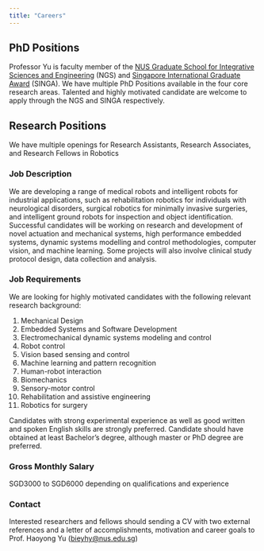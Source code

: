 ```yaml
---
title: "Careers"
---
```


## PhD Positions

Professor Yu is faculty member of the [NUS Graduate School for Integrative Sciences and Engineering](https://isep.nus.edu.sg) (NGS) and [Singapore International Graduate Award](https://www.a-star.edu.sg/Scholarships/for-graduate-studies/singapore-international-graduate-award-singa) (SINGA). We have multiple PhD Positions available in the four core research areas. Talented and highly motivated candidate are welcome to apply through the NGS and SINGA respectively.

## Research Positions
We have multiple openings for Research Assistants, Research Associates, and Research Fellows in Robotics

### Job Description
We are developing a range of medical robots and intelligent robots for industrial applications, such as rehabilitation robotics for individuals with neurological disorders, surgical robotics for minimally invasive surgeries, and intelligent ground robots for inspection and object identification. Successful candidates will be working on research and development of novel actuation and mechanical systems, high performance embedded systems, dynamic systems modelling and control methodologies, computer vision, and machine learning. Some projects will also involve clinical study protocol design, data collection and analysis.

### Job Requirements
We are looking for highly motivated candidates with the following relevant research background: 
1. Mechanical Design
2. Embedded Systems and Software Development
3. Electromechanical dynamic systems modeling and control
4. Robot control
5. Vision based sensing and control
6. Machine learning and pattern recognition
7. Human-robot interaction
8. Biomechanics
9. Sensory-motor control
10. Rehabilitation and assistive engineering
11. Robotics for surgery

Candidates with strong experimental experience as well as good written and spoken English skills are strongly preferred. Candidate should have obtained at least Bachelor’s degree, although master or PhD degree are preferred.

### Gross Monthly Salary
SGD3000 to SGD6000 depending on qualifications and experience

### Contact
Interested researchers and fellows should sending a CV with two external references and a letter of accomplishments, motivation and career goals to Prof. Haoyong Yu (bieyhy@nus.edu.sg)
